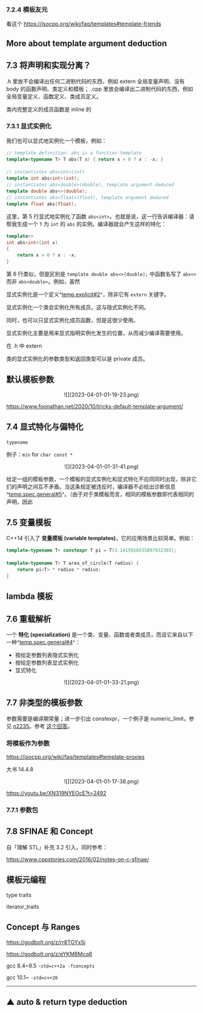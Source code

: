 ### 7.2.4 模板友元

看这个 https://isocpp.org/wiki/faq/templates#template-friends

## More about template argument deduction



## 7.3 将声明和实现分离？

.h 里放不会编译出任何二进制代码的东西，例如 extern 全局变量声明、没有 body 的函数声明、类定义和模板；
.cpp 里放会编译出二进制代码的东西，例如全局变量定义、函数定义、类成员定义。

类内完整定义的成员函数是 inline 的

### 7.3.1 显式实例化

我们也可以显式地实例化一个模板，例如：

```c++ linenums="1"
// template definition: abs is a function template
template<typename T> T abs(T x) { return x > 0 ? x : -x; }

// instantiates abs<int>(int)
template int abs<int>(int);     
// instantiates abs<double>(double), template argument deduced
template double abs<>(double);  
// instantiates abs<float>(float), template argument deduced
template float abs(float);      
```

这里，第 5 行显式地实例化了函数 `abs<int>`。也就是说，这一行告诉编译器：请帮我生成一个 `T` 为 `int` 的 `abs` 的实例。编译器就会产生这样的特化：

```c++
template<>
int abs<int>(int x)
{
    return x > 0 ? x : -x;
}
```

第 6 行类似，但是区别是 `template double abs<>(double);` 中函数名写了 `abs<>` 而非 `abs<double>`。例如，虽然

显式实例化是一个定义^[temp.explicit#2](https://timsong-cpp.github.io/cppwp/n4868/temp.explicit#2)^，除非它有 `extern` 关键字。

显式实例化一个类会实例化所有成员，这与隐式实例化不同。

同时，也可以只显式实例化成员函数，但是这很少使用。

显式实例化主要是用来显式指明实例化发生的位置，从而减少编译需要使用。

在 .h 中 extern

类的显式实例化的参数类型和返回类型可以是 private 成员。

## 默认模板参数

<center>![](2023-04-01-01-19-23.png)</center>

https://www.foonathan.net/2020/10/tricks-default-template-argument/

## 7.4 显式特化与偏特化

`typename`

例子：`min` for `char const *`

<center>![](2023-04-01-01-31-41.png)</center>

给定一组的模板参数，一个模板的显式实例化和显式特化不应同同时出现，除非它们的声明之间互不矛盾。当这条规定被违反时，编译器不必给出诊断信息^[temp.spec.general#5](https://timsong-cpp.github.io/cppwp/n4868/temp.spec.general#5)^。（由于对于类模板而言，相同的模板参数即代表相同的声明，因此

## 7.5 变量模板

C++14 引入了 **变量模板 (variable templates)**，它的应用场景比较简单。例如：

```c++
template<typename T> constexpr T pi = T(3.1415926535897932385);

template<typename T> T area_of_circle(T radius) {
    return pi<T> * radius * radius;
}
```


## lambda 模板

## 7.6 重载解析

一个 **特化 (specialization)** 是一个类、变量、函数或者类成员，而且它来自以下一种^[temp.spec.general#4](https://timsong-cpp.github.io/cppwp/n4868/temp.spec.general#4)^：

- 按给定参数列表隐式实例化
- 按给定参数列表显式实例化
- 显式特化

<center>![](2023-04-01-01-33-21.png)</center>

## 7.7 非类型的模板参数

参数需要是编译期常量；进一步引出 constexpr，一个例子是 numeric_limit，参见 [n2235](http://www.open-std.org/jtc1/sc22/wg21/docs/papers/2007/n2235.pdf)。参考 [这个回答](https://stackoverflow.com/a/28821610/14430730)。

### 将模板作为参数

https://isocpp.org/wiki/faq/templates#template-proxies

大书 14.4.8

<center>![](2023-04-01-01-17-38.png)</center>

https://youtu.be/XN319NYEOcE?t=2492

### 7.7.1 参数包 

## 7.8 SFINAE 和 Concept

自「理解 STL」补充 3.2 引入，同时参考：

https://www.cppstories.com/2016/02/notes-on-c-sfinae/





## 模板元编程

type traits

iterator_traits

## Concept 与 Ranges

https://godbolt.org/z/rr8TGYx5j

https://godbolt.org/z/eYKM8Mcq8

gcc 8.4~9.5 `-std=c++2a -fconcepts`

gcc 10.1~ `-std=c++20`

---



## ▲ auto & return type deduction